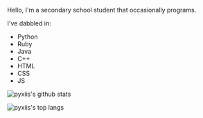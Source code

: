 Hello, I'm a secondary school student that occasionally programs.

I've dabbled in:
- Python
- Ruby
- Java
- C++
- HTML
- CSS
- JS

![pyxiis's github stats](https://github-readme-stats.vercel.app/api?username=eniraa&include_all_commits=true&theme=github_dark)

![pyxiis's top langs](https://github-readme-stats.vercel.app/api/top-langs/?username=eniraa&layout=compact&theme=github_dark)
